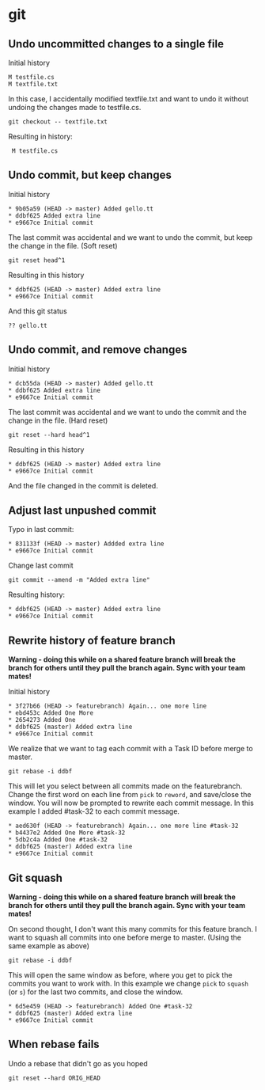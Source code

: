 # git

## Undo uncommitted changes to a single file

Initial history

    M testfile.cs
    M textfile.txt

In this case, I accidentally modified textfile.txt and want to undo it without undoing the changes made to testfile.cs.

    git checkout -- textfile.txt

Resulting in history:

     M testfile.cs

## Undo commit, but keep changes

Initial history

    * 9b05a59 (HEAD -> master) Added gello.tt
    * ddbf625 Added extra line
    * e9667ce Initial commit

The last commit was accidental and we want to undo the commit, but keep the change in the file. (Soft reset)

    git reset head^1

Resulting in this history

    * ddbf625 (HEAD -> master) Added extra line
    * e9667ce Initial commit

And this git status

    ?? gello.tt

## Undo commit, and remove changes

Initial history

    * dcb55da (HEAD -> master) Added gello.tt
    * ddbf625 Added extra line
    * e9667ce Initial commit

The last commit was accidental and we want to undo the commit and the change in the file. (Hard reset)

    git reset --hard head^1

Resulting in this history

    * ddbf625 (HEAD -> master) Added extra line
    * e9667ce Initial commit

And the file changed in the commit is deleted.

## Adjust last unpushed commit

Typo in last commit:

    * 831133f (HEAD -> master) Addded extra line
    * e9667ce Initial commit

Change last commit

    git commit --amend -m "Added extra line"

Resulting history:

    * ddbf625 (HEAD -> master) Added extra line
    * e9667ce Initial commit

## Rewrite history of feature branch

**Warning - doing this while on a shared feature branch will break the branch for others until they pull the branch again. Sync with your team mates!**

Initial history

    * 3f27b66 (HEAD -> featurebranch) Again... one more line
    * ebd453c Added One More
    * 2654273 Added One
    * ddbf625 (master) Added extra line
    * e9667ce Initial commit

We realize that we want to tag each commit with a Task ID before merge to master.

    git rebase -i ddbf

This will let you select between all commits made on the featurebranch. Change the first word on each line from `pick` to `reword`, and save/close the window. You will now be prompted to rewrite each commit message. In this example I added #task-32 to each commit message. 

    * aed630f (HEAD -> featurebranch) Again... one more line #task-32
    * b4437e2 Added One More #task-32
    * 5db2c4a Added One #task-32
    * ddbf625 (master) Added extra line
    * e9667ce Initial commit

## Git squash

**Warning - doing this while on a shared feature branch will break the branch for others until they pull the branch again. Sync with your team mates!**

On second thought, I don't want this many commits for this feature branch. I want to squash all commits into one before merge to master. (Using the same example as above)

    git rebase -i ddbf

This will open the same window as before, where you get to pick the commits you want to work with. In this example we change `pick` to `squash` (or `s`) for the last two commits, and close the window.

    * 6d5e459 (HEAD -> featurebranch) Added One #task-32
    * ddbf625 (master) Added extra line
    * e9667ce Initial commit

## When rebase fails

Undo a rebase that didn't go as you hoped

    git reset --hard ORIG_HEAD
